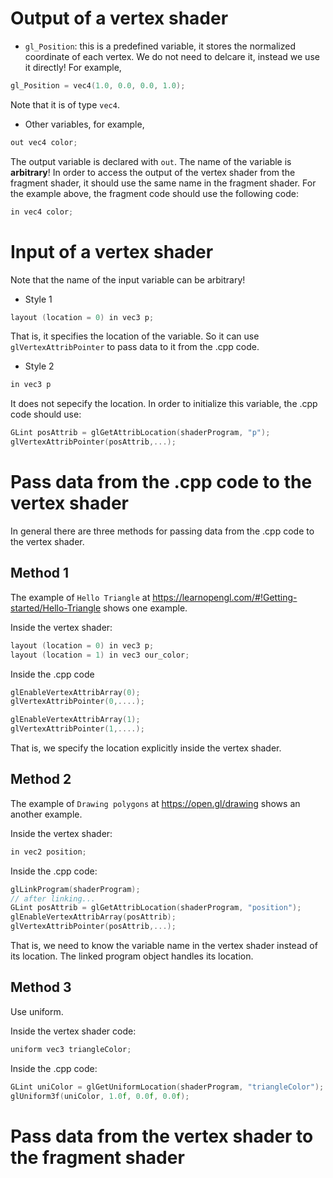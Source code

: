 
# Output of a vertex shader
 - `gl_Position`: this is a predefined variable, it stores the normalized coordinate
of each  vertex. We do not need to delcare it, instead we use it directly! For example,
```.cpp
gl_Position = vec4(1.0, 0.0, 0.0, 1.0);
```
Note that it is of type `vec4`.
 - Other variables, for example,
```.cpp
out vec4 color;
```
The output variable is declared with `out`. The name of the variable is **arbitrary**!
In order to access the output of the vertex shader from the fragment shader, it should
use the same name in the fragment shader. For the example above, the fragment code
should use the following code:
```.cpp
in vec4 color;
```

# Input of a vertex shader
Note that the name of the input variable can be arbitrary!
 - Style 1
```.cpp
layout (location = 0) in vec3 p;
```
That is, it specifies the location of the variable. So it can use
`glVertexAttribPointer` to pass data to it from the .cpp code.

 - Style 2
```.cpp
in vec3 p
```
It does not sepecify the location. In order to initialize this variable,
the .cpp code should use:
```.cpp
GLint posAttrib = glGetAttribLocation(shaderProgram, "p");
glVertexAttribPointer(posAttrib,...);
```


# Pass data from the .cpp code to the vertex shader
In general there are three methods for passing data from
the .cpp code to the vertex shader.

## Method 1
The example of `Hello Triangle` at <https://learnopengl.com/#!Getting-started/Hello-Triangle>
shows one example.

Inside the vertex shader:
```.cpp
layout (location = 0) in vec3 p;
layout (location = 1) in vec3 our_color;
```

Inside the .cpp code
```.cpp
glEnableVertexAttribArray(0);
glVertexAttribPointer(0,....);

glEnableVertexAttribArray(1);
glVertexAttribPointer(1,....);
```

That is, we specify the location explicitly inside the vertex shader.

## Method 2
The example of `Drawing polygons` at <https://open.gl/drawing> shows an
another example.

Inside the vertex shader:
```.cpp
in vec2 position;
```

Inside the .cpp code:

```.cpp
glLinkProgram(shaderProgram);
// after linking...
GLint posAttrib = glGetAttribLocation(shaderProgram, "position");
glEnableVertexAttribArray(posAttrib);
glVertexAttribPointer(posAttrib,...);
```
That is, we need to know the variable name in the vertex shader instead of
its location. The linked program object handles its location.

## Method 3
Use uniform.

Inside the vertex shader code:
```.cpp
uniform vec3 triangleColor;
```

Inside the .cpp code:
```.cpp
GLint uniColor = glGetUniformLocation(shaderProgram, "triangleColor");
glUniform3f(uniColor, 1.0f, 0.0f, 0.0f);
```

# Pass data from the vertex shader to the fragment shader
